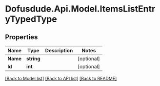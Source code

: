 # Dofusdude.Api.Model.ItemsListEntryTypedType

## Properties

Name | Type | Description | Notes
------------ | ------------- | ------------- | -------------
**Name** | **string** |  | [optional] 
**Id** | **int** |  | [optional] 

[[Back to Model list]](../README.md#documentation-for-models) [[Back to API list]](../README.md#documentation-for-api-endpoints) [[Back to README]](../README.md)

